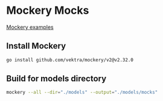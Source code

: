 # Mockery Mocks

[Mockery examples](https://vektra.github.io/mockery/latest/examples/)

## Install Mockery

```bash
go install github.com/vektra/mockery/v2@v2.32.0
```

## Build for models directory

```bash
mockery --all --dir="./models" --output="./models/mocks"
```
